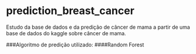# prediction_breast_cancer
Estudo da base de dados e da predição de câncer de mama a partir de uma base de dados do kaggle sobre câncer de mama.

###Algoritmo de predição utilizado:
####Random Forest
